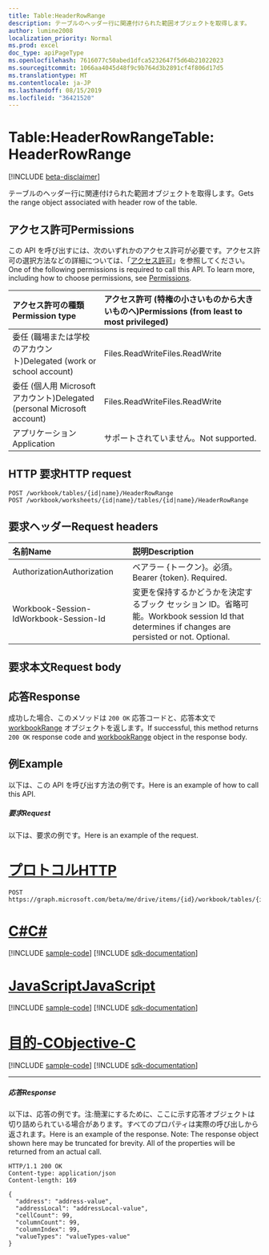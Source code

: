 ```yaml
---
title: Table:HeaderRowRange
description: テーブルのヘッダー行に関連付けられた範囲オブジェクトを取得します。
author: lumine2008
localization_priority: Normal
ms.prod: excel
doc_type: apiPageType
ms.openlocfilehash: 7616077c50abed1dfca5232647f5d64b21022023
ms.sourcegitcommit: 1066aa4045d48f9c9b764d3b2891cf4f806d17d5
ms.translationtype: MT
ms.contentlocale: ja-JP
ms.lasthandoff: 08/15/2019
ms.locfileid: "36421520"
---
```

# <a name="table-headerrowrange"></a><span data-ttu-id="c2193-103">Table:HeaderRowRange</span><span class="sxs-lookup"><span data-stu-id="c2193-103">Table: HeaderRowRange</span></span>

[!INCLUDE [beta-disclaimer](../../includes/beta-disclaimer.md)]

<span data-ttu-id="c2193-104">テーブルのヘッダー行に関連付けられた範囲オブジェクトを取得します。</span><span class="sxs-lookup"><span data-stu-id="c2193-104">Gets the range object associated with header row of the table.</span></span>
## <a name="permissions"></a><span data-ttu-id="c2193-105">アクセス許可</span><span class="sxs-lookup"><span data-stu-id="c2193-105">Permissions</span></span>
<span data-ttu-id="c2193-p101">この API を呼び出すには、次のいずれかのアクセス許可が必要です。アクセス許可の選択方法などの詳細については、「[アクセス許可](/graph/permissions-reference)」を参照してください。</span><span class="sxs-lookup"><span data-stu-id="c2193-p101">One of the following permissions is required to call this API. To learn more, including how to choose permissions, see [Permissions](/graph/permissions-reference).</span></span>

|<span data-ttu-id="c2193-108">アクセス許可の種類</span><span class="sxs-lookup"><span data-stu-id="c2193-108">Permission type</span></span>      | <span data-ttu-id="c2193-109">アクセス許可 (特権の小さいものから大きいものへ)</span><span class="sxs-lookup"><span data-stu-id="c2193-109">Permissions (from least to most privileged)</span></span>              |
|:--------------------|:---------------------------------------------------------|
|<span data-ttu-id="c2193-110">委任 (職場または学校のアカウント)</span><span class="sxs-lookup"><span data-stu-id="c2193-110">Delegated (work or school account)</span></span> | <span data-ttu-id="c2193-111">Files.ReadWrite</span><span class="sxs-lookup"><span data-stu-id="c2193-111">Files.ReadWrite</span></span>    |
|<span data-ttu-id="c2193-112">委任 (個人用 Microsoft アカウント)</span><span class="sxs-lookup"><span data-stu-id="c2193-112">Delegated (personal Microsoft account)</span></span> | <span data-ttu-id="c2193-113">Files.ReadWrite</span><span class="sxs-lookup"><span data-stu-id="c2193-113">Files.ReadWrite</span></span>    |
|<span data-ttu-id="c2193-114">アプリケーション</span><span class="sxs-lookup"><span data-stu-id="c2193-114">Application</span></span> | <span data-ttu-id="c2193-115">サポートされていません。</span><span class="sxs-lookup"><span data-stu-id="c2193-115">Not supported.</span></span> |

## <a name="http-request"></a><span data-ttu-id="c2193-116">HTTP 要求</span><span class="sxs-lookup"><span data-stu-id="c2193-116">HTTP request</span></span>
<!-- { "blockType": "ignored" } -->
```http
POST /workbook/tables/{id|name}/HeaderRowRange
POST /workbook/worksheets/{id|name}/tables/{id|name}/HeaderRowRange

```
## <a name="request-headers"></a><span data-ttu-id="c2193-117">要求ヘッダー</span><span class="sxs-lookup"><span data-stu-id="c2193-117">Request headers</span></span>
| <span data-ttu-id="c2193-118">名前</span><span class="sxs-lookup"><span data-stu-id="c2193-118">Name</span></span>       | <span data-ttu-id="c2193-119">説明</span><span class="sxs-lookup"><span data-stu-id="c2193-119">Description</span></span>|
|:---------------|:----------|
| <span data-ttu-id="c2193-120">Authorization</span><span class="sxs-lookup"><span data-stu-id="c2193-120">Authorization</span></span>  | <span data-ttu-id="c2193-p102">ベアラー {トークン}。必須。</span><span class="sxs-lookup"><span data-stu-id="c2193-p102">Bearer {token}. Required.</span></span> |
| <span data-ttu-id="c2193-123">Workbook-Session-Id</span><span class="sxs-lookup"><span data-stu-id="c2193-123">Workbook-Session-Id</span></span>  | <span data-ttu-id="c2193-p103">変更を保持するかどうかを決定するブック セッション ID。省略可能。</span><span class="sxs-lookup"><span data-stu-id="c2193-p103">Workbook session Id that determines if changes are persisted or not. Optional.</span></span>|

## <a name="request-body"></a><span data-ttu-id="c2193-126">要求本文</span><span class="sxs-lookup"><span data-stu-id="c2193-126">Request body</span></span>

## <a name="response"></a><span data-ttu-id="c2193-127">応答</span><span class="sxs-lookup"><span data-stu-id="c2193-127">Response</span></span>

<span data-ttu-id="c2193-128">成功した場合、このメソッドは `200 OK` 応答コードと、応答本文で [workbookRange](../resources/workbookrange.md) オブジェクトを返します。</span><span class="sxs-lookup"><span data-stu-id="c2193-128">If successful, this method returns `200 OK` response code and [workbookRange](../resources/workbookrange.md) object in the response body.</span></span>

## <a name="example"></a><span data-ttu-id="c2193-129">例</span><span class="sxs-lookup"><span data-stu-id="c2193-129">Example</span></span>
<span data-ttu-id="c2193-130">以下は、この API を呼び出す方法の例です。</span><span class="sxs-lookup"><span data-stu-id="c2193-130">Here is an example of how to call this API.</span></span>
##### <a name="request"></a><span data-ttu-id="c2193-131">要求</span><span class="sxs-lookup"><span data-stu-id="c2193-131">Request</span></span>
<span data-ttu-id="c2193-132">以下は、要求の例です。</span><span class="sxs-lookup"><span data-stu-id="c2193-132">Here is an example of the request.</span></span>

# <a name="httptabhttp"></a>[<span data-ttu-id="c2193-133">プロトコル</span><span class="sxs-lookup"><span data-stu-id="c2193-133">HTTP</span></span>](#tab/http)
<!-- {
  "blockType": "request",
  "name": "table_headerrowrange"
}-->
```http
POST https://graph.microsoft.com/beta/me/drive/items/{id}/workbook/tables/{id|name}/HeaderRowRange
```
# <a name="ctabcsharp"></a>[<span data-ttu-id="c2193-134">C#</span><span class="sxs-lookup"><span data-stu-id="c2193-134">C#</span></span>](#tab/csharp)
[!INCLUDE [sample-code](../includes/snippets/csharp/table-headerrowrange-csharp-snippets.md)]
[!INCLUDE [sdk-documentation](../includes/snippets/snippets-sdk-documentation-link.md)]

# <a name="javascripttabjavascript"></a>[<span data-ttu-id="c2193-135">JavaScript</span><span class="sxs-lookup"><span data-stu-id="c2193-135">JavaScript</span></span>](#tab/javascript)
[!INCLUDE [sample-code](../includes/snippets/javascript/table-headerrowrange-javascript-snippets.md)]
[!INCLUDE [sdk-documentation](../includes/snippets/snippets-sdk-documentation-link.md)]

# <a name="objective-ctabobjc"></a>[<span data-ttu-id="c2193-136">目的-C</span><span class="sxs-lookup"><span data-stu-id="c2193-136">Objective-C</span></span>](#tab/objc)
[!INCLUDE [sample-code](../includes/snippets/objc/table-headerrowrange-objc-snippets.md)]
[!INCLUDE [sdk-documentation](../includes/snippets/snippets-sdk-documentation-link.md)]

---


##### <a name="response"></a><span data-ttu-id="c2193-137">応答</span><span class="sxs-lookup"><span data-stu-id="c2193-137">Response</span></span>
<span data-ttu-id="c2193-p104">以下は、応答の例です。注:簡潔にするために、ここに示す応答オブジェクトは切り詰められている場合があります。すべてのプロパティは実際の呼び出しから返されます。</span><span class="sxs-lookup"><span data-stu-id="c2193-p104">Here is an example of the response. Note: The response object shown here may be truncated for brevity. All of the properties will be returned from an actual call.</span></span>
<!-- {
  "blockType": "response",
  "truncated": true,
  "@odata.type": "microsoft.graph.workbookRange"
} -->
```http
HTTP/1.1 200 OK
Content-type: application/json
Content-length: 169

{
  "address": "address-value",
  "addressLocal": "addressLocal-value",
  "cellCount": 99,
  "columnCount": 99,
  "columnIndex": 99,
  "valueTypes": "valueTypes-value"
}
```

<!-- uuid: 8fcb5dbc-d5aa-4681-8e31-b001d5168d79
2015-10-25 14:57:30 UTC -->
<!--
{
  "type": "#page.annotation",
  "description": "Table: HeaderRowRange",
  "keywords": "",
  "section": "documentation",
  "tocPath": "",
  "suppressions": [
  ]
}
-->
